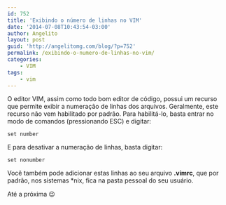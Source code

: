 ```yaml
---
id: 752
title: 'Exibindo o número de linhas no VIM'
date: '2014-07-08T10:43:54-03:00'
author: Angelito
layout: post
guid: 'http://angelitomg.com/blog/?p=752'
permalink: /exibindo-o-numero-de-linhas-no-vim/
categories:
    - VIM
tags:
    - vim
---
```


O editor VIM, assim como todo bom editor de código, possui um recurso que permite exibir a numeração de linhas dos arquivos. Geralmente, este recurso não vem habilitado por padrão. Para habilitá-lo, basta entrar no modo de comandos (pressionando ESC) e digitar:

`set number`

E para desativar a numeração de linhas, basta digitar:

`set nonumber`

Você também pode adicionar estas linhas ao seu arquivo **.vimrc**, que por padrão, nos sistemas \*nix, fica na pasta pessoal do seu usuário.

Até a próxima 😉